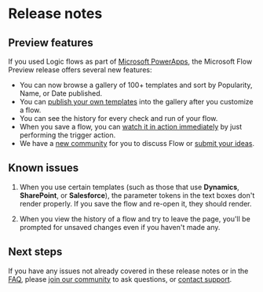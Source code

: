 <properties
	pageTitle="Preview Release Notes | Microsoft Flow"
	description="Release notes and known issues for the Microsoft Flow Preview"
	services=""
	suite="powerapps"
	documentationCenter="na"
	authors="stepsic-microsoft-com"
	manager="erikre"
	editor=""
	tags=""/>

<tags
   ms.service="flow"
   ms.devlang="na"
   ms.topic="hero-article"
   ms.tgt_pltfrm="na"
   ms.workload="na"
   ms.date="04/28/2016"
   ms.author="stepsic"/>


# Release notes #

## Preview features ##
If you used Logic flows as part of [Microsoft PowerApps](https://powerapps.microsoft.com), the Microsoft Flow Preview release offers several new features:

- You can now browse a gallery of 100+ templates and sort by Popularity, Name, or Date published.
- You can [publish your own templates](publish-a-template.md) into the gallery after you customize a flow.
- You can see the history for every check and run of your flow.
- When you save a flow, you can [watch it in action immediately](see-a-flow-run.md) by just performing the trigger action.
- We have a [new community](http://go.microsoft.com/fwlink/?LinkID=78746) for you to discuss Flow or [submit your ideas](https://go.microsoft.com/fwlink/?LinkID=787474).

## Known issues ##
1. When you use certain templates (such as those that use **Dynamics**, **SharePoint**, or **Salesforce**), the parameter tokens in the text boxes don't render properly. If you save the flow and re-open it, they should render.

2. When you view the history of a flow and try to leave the page, you'll be prompted for unsaved changes even if you haven't made any.

## Next steps ##
If you have any issues not already covered in these release notes or in the [FAQ](frequently-asked-questions.md), please [join our community](http://go.microsoft.com/fwlink/?LinkID=787467) to ask questions, or [contact support](http://go.microsoft.com/fwlink/?LinkID=787479).
